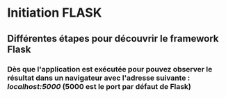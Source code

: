 # Initiation FLASK

## Différentes étapes pour découvrir le framework Flask

### Dès que l'application est exécutée pour pouvez observer le résultat dans un navigateur avec l'adresse suivante : *localhost:5000* (5000 est le port par défaut de Flask)